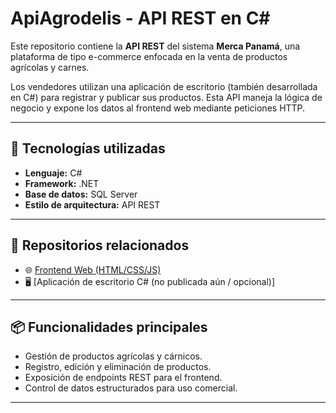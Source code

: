 # ApiAgrodelis - API REST en C#

Este repositorio contiene la **API REST** del sistema **Merca Panamá**, una plataforma de tipo e-commerce enfocada en la venta de productos agrícolas y carnes.

Los vendedores utilizan una aplicación de escritorio (también desarrollada en C#) para registrar y publicar sus productos. Esta API maneja la lógica de negocio y expone los datos al frontend web mediante peticiones HTTP.

---

## 🔧 Tecnologías utilizadas

- **Lenguaje:** C#
- **Framework:** .NET
- **Base de datos:** SQL Server
- **Estilo de arquitectura:** API REST

---

## 🔗 Repositorios relacionados

- 🌐 [Frontend Web (HTML/CSS/JS)](https://github.com/kelvinhe04/Semestral-SoftV)
- 🖥️ [Aplicación de escritorio C# (no publicada aún / opcional)]

---

## 📦 Funcionalidades principales

- Gestión de productos agrícolas y cárnicos.
- Registro, edición y eliminación de productos.
- Exposición de endpoints REST para el frontend.
- Control de datos estructurados para uso comercial.

---
